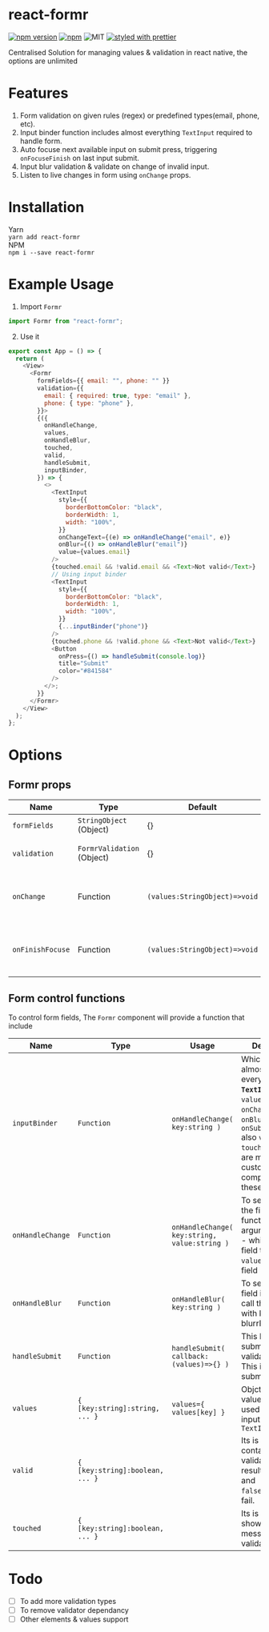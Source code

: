 # react-formr

[![npm version](https://badge.fury.io/js/react-formr.svg)](https://badge.fury.io/js/react-formr)
[![npm](https://img.shields.io/npm/dt/react-formr.svg)](https://www.npmjs.com/package/react-formr)
![MIT](https://img.shields.io/dub/l/vibe-d.svg)
[![styled with prettier](https://img.shields.io/badge/styled_with-prettier-ff69b4.svg)](https://github.com/prettier/prettier)

Centralised Solution for managing values & validation in react native, the options are unlimited

# Features

1. Form validation on given rules (regex) or predefined types(email, phone, etc).
2. Input binder function includes almost everything `TextInput` required to handle form.
3. Auto focuse next available input on submit press, triggering `onFocuseFinish` on last input submit.
4. Input blur validation & validate on change of invalid input.
5. Listen to live changes in form using `onChange` props.

# Installation

Yarn \
`yarn add react-formr` \
NPM \
`npm i --save react-formr`

# Example Usage

1. Import `Formr`

```javascript
import Formr from "react-formr";
```

2. Use it

```javascript
export const App = () => {
  return (
    <View>
      <Formr
        formFields={{ email: "", phone: "" }}
        validation={{
          email: { required: true, type: "email" },
          phone: { type: "phone" },
        }}>
        {({
          onHandleChange,
          values,
          onHandleBlur,
          touched,
          valid,
          handleSubmit,
          inputBinder,
        }) => {
          <>
            <TextInput
              style={{
                borderBottomColor: "black",
                borderWidth: 1,
                width: "100%",
              }}
              onChangeText={(e) => onHandleChange("email", e)}
              onBlur={() => onHandleBlur("email")}
              value={values.email}
            />
            {touched.email && !valid.email && <Text>Not valid</Text>}
            // Using input binder
            <TextInput
              style={{
                borderBottomColor: "black",
                borderWidth: 1,
                width: "100%",
              }}
              {...inputBinder("phone")}
            />
            {touched.phone && !valid.phone && <Text>Not valid</Text>}
            <Button
              onPress={() => handleSubmit(console.log)}
              title="Submit"
              color="#841584"
            />
          </>;
        }}
      </Formr>
    </View>
  );
};
```

# Options

## Formr props

| Name             | Type                       | Default                       | Description                                      | Example                                |
| ---------------- | -------------------------- | ----------------------------- | ------------------------------------------------ | -------------------------------------- |
| `formFields`     | `StringObject` (Object)    | {}                            | Form fields values                               | `{email:""}`                           |
| `validation`     | `FormrValidation` (Object) | {}                            | Form fields for validation                       | `{email:{required:true,type:"email"}}` |
| `onChange`       | Function                   | `(values:StringObject)=>void` | Function for observing fields changes            |
| `onFinishFocuse` | Function                   | `(values:StringObject)=>void` | Function to trigger on all input focuse finished |                                        |

## Form control functions

To control form fields, The `Formr` component will provide a function that include

| Name             | Type                            | Usage                                        | Descripion                                                                                                                                                                                             | Example                                                                                         |
| ---------------- | ------------------------------- | -------------------------------------------- | ------------------------------------------------------------------------------------------------------------------------------------------------------------------------------------------------------ | ----------------------------------------------------------------------------------------------- |
| `inputBinder`    | `Function`                      | `onHandleChange( key:string )`               | Which includes almost everything of <b>`TextInput`</b>: `value`, `onChangeText`, `onBlur`, `ref`, `onSubmitEditing` also `valid` & `touched` if you are making custom input component with these props | ` <TextInput onChangeText={ (text)=> onHandleChange("email":text) } />`                         |
| `onHandleChange` | `Function`                      | `onHandleChange( key:string, value:string )` | To set value of the field, call this function with arguments: `key` - which input field to update. `value` to that field                                                                               | ` <TextInput onChangeText={ (text)=> onHandleChange("email":text) } />`                         |
| `onHandleBlur`   | `Function`                      | `onHandleBlur( key:string )`                 | To set which field is blurred, call this function with key on blurrEvent                                                                                                                               | `<TextInput onBlur={ ()=> onHandleBlur("email") } />`                                           |
| `handleSubmit`   | `Function`                      | `handleSubmit( callback:(values)=>{} )`      | This handle submit button & validation flow. This is used to submit form.                                                                                                                              | `<Button title="Submit" onPress={ ()=> handleSubmit( (values)=> submitFormToApi(values) ) } />` |
| `values`         | `{ [key:string]:string, ... }`  | `values={ values[key] }`                     | Objct of field values, can be used for value input for the `TextInput`                                                                                                                                 | `<TextInput value={values.email} />`                                                            |
| `valid`          | `{ [key:string]:boolean, ... }` |                                              | Its is This object contains validation results,`true`:valid and `false`:validation fail.                                                                                                               | `{!valid.email && <Text> This fields is invalid </Text>}`                                       |
| `touched`        | `{ [key:string]:boolean, ... }` |                                              | Its is used to show error message on validation fail.                                                                                                                                                  | `{touched.email && !valid.email && <Text> This fields is invalid </Text>}`                      |

# Todo

- [ ] To add more validation types
- [ ] To remove validator dependancy
- [ ] Other elements & values support
